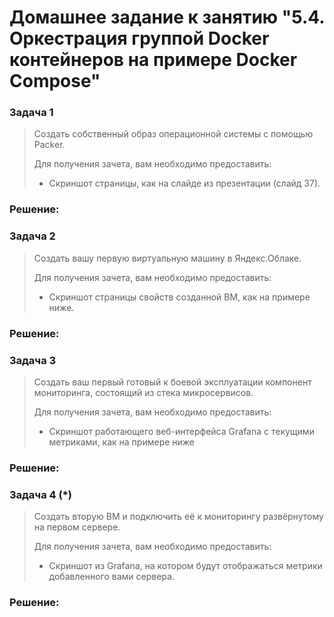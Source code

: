 # Домашнее задание к занятию "5.4. Оркестрация группой Docker контейнеров на примере Docker Compose"

### Задача 1
> Создать собственный образ операционной системы с помощью Packer.
>
> Для получения зачета, вам необходимо предоставить:
>
> * Скриншот страницы, как на слайде из презентации (слайд 37).
### Решение:

### Задача 2
> Создать вашу первую виртуальную машину в Яндекс.Облаке.
> 
> Для получения зачета, вам необходимо предоставить:
> 
> * Скриншот страницы свойств созданной ВМ, как на примере ниже.
### Решение:

### Задача 3
> Создать ваш первый готовый к боевой эксплуатации компонент мониторинга, состоящий из стека микросервисов.
> 
> Для получения зачета, вам необходимо предоставить:
> 
> * Скриншот работающего веб-интерфейса Grafana с текущими метриками, как на примере ниже
### Решение:

### Задача 4 (*)
> Создать вторую ВМ и подключить её к мониторингу развёрнутому на первом сервере.
> 
> Для получения зачета, вам необходимо предоставить:
> 
> * Скриншот из Grafana, на котором будут отображаться метрики добавленного вами сервера.
### Решение:
